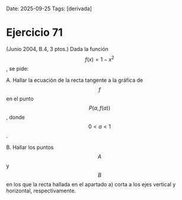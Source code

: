 Date: 2025-09-25
Tags: [derivada]

# Ejercicio 71

 (Junio 2004, B.4, 3 ptos.) Dada la función  $$ f ( x ) = 1 - x^2$$  , se pide:

A.    Hallar la ecuación de la recta tangente a la gráfica de  $$ f$$   en el punto  $$ P  \left(  a, f ( a )  \right)$$  , donde  $$ 0 < a < 1$$  .

B.    Hallar los puntos  $$ A$$   y  $$ B$$   en los que la recta hallada en el apartado a) corta a los ejes vertical y horizontal, respectivamente.


